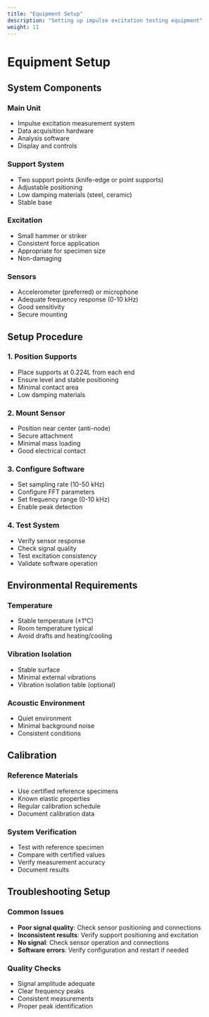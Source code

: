 ```yaml
---
title: "Equipment Setup"
description: "Setting up impulse excitation testing equipment"
weight: 11
---
```


# Equipment Setup

## System Components

### Main Unit
- Impulse excitation measurement system
- Data acquisition hardware
- Analysis software
- Display and controls

### Support System
- Two support points (knife-edge or point supports)
- Adjustable positioning
- Low damping materials (steel, ceramic)
- Stable base

### Excitation
- Small hammer or striker
- Consistent force application
- Appropriate for specimen size
- Non-damaging

### Sensors
- Accelerometer (preferred) or microphone
- Adequate frequency response (0-10 kHz)
- Good sensitivity
- Secure mounting

## Setup Procedure

### 1. Position Supports
- Place supports at 0.224L from each end
- Ensure level and stable positioning
- Minimal contact area
- Low damping materials

### 2. Mount Sensor
- Position near center (anti-node)
- Secure attachment
- Minimal mass loading
- Good electrical contact

### 3. Configure Software
- Set sampling rate (10-50 kHz)
- Configure FFT parameters
- Set frequency range (0-10 kHz)
- Enable peak detection

### 4. Test System
- Verify sensor response
- Check signal quality
- Test excitation consistency
- Validate software operation

## Environmental Requirements

### Temperature
- Stable temperature (±1°C)
- Room temperature typical
- Avoid drafts and heating/cooling

### Vibration Isolation
- Stable surface
- Minimal external vibrations
- Vibration isolation table (optional)

### Acoustic Environment
- Quiet environment
- Minimal background noise
- Consistent conditions

## Calibration

### Reference Materials
- Use certified reference specimens
- Known elastic properties
- Regular calibration schedule
- Document calibration data

### System Verification
- Test with reference specimen
- Compare with certified values
- Verify measurement accuracy
- Document results

## Troubleshooting Setup

### Common Issues
- **Poor signal quality**: Check sensor positioning and connections
- **Inconsistent results**: Verify support positioning and excitation
- **No signal**: Check sensor operation and connections
- **Software errors**: Verify configuration and restart if needed

### Quality Checks
- Signal amplitude adequate
- Clear frequency peaks
- Consistent measurements
- Proper peak identification
